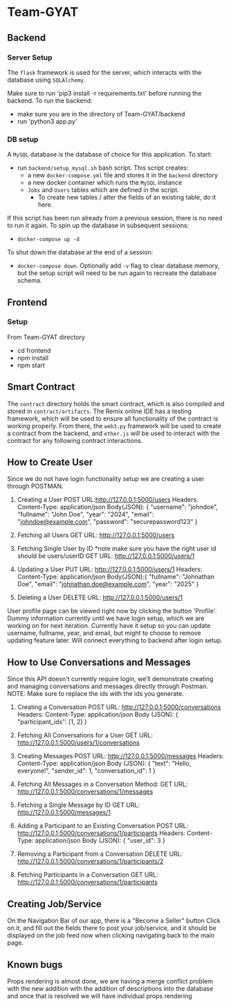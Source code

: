 # Team-GYAT

## Backend 
### Server Setup
The `flask` framework is used for the server, which interacts with the database using `SQLAlchemy`.

Make sure to run 'pip3 install -r requirements.txt' before running the backend.
To run the backend:
- make sure you are in the directory of Team-GYAT/backend
- run 'python3 app.py'

### DB setup
A `MySQL` database is the database of choice for this application. To start:
- run `backend/setup_mysql.sh` bash script. This script creates:
  - a new `docker-compose.yml` file and stores it in the `backend` directory
  - a new docker container which runs the `MySQL` instance
  - `Jobs` and `Users` tables which are defined in the script.
    - To create new tables / alter the fields of an existing table, do it here. 

If this script has been run already from a previous session, there is no need to run it again. To spin up the database in subsequent sessions:
- `docker-compose up -d`

To shut down the database at the end of a session:
- `docker-compose down`. Optionally add `-v` flag to clear database memory, but the setup script will need to be run again to recreate the database schema.

## Frontend
### Setup
From Team-GYAT directory
  - cd frontend
  - npm install
  - npm start

## Smart Contract
The `contract` directory holds the smart contract, which is also compiled and stored in `contract/artifacts`. The Remix online IDE has a testing framework, which will be used to ensure all functionality of the contract is working properly. From there, the `web3.py` framework will be used to create a contract from the backend, and `ether.js` will be used to interact with the contract for any following contract interactions.  

## How to Create User
Since we do not have login functionality setup we are creating a user through POSTMAN. 
1. Creating a User
POST URL:http://127.0.0.1:5000/users
Headers: Content-Type: application/json
Body(JSON): {
    "username": "johndoe",
    "fullname": "John Doe",
    "year": "2024",
    "email": "johndoe@example.com",
    "password": "securepassword123"
}
2. Fetching all Users
GET URL: http://127.0.0.1:5000/users

3. Fetching Single User by ID
*note make sure you have the right user id should be users/userID
GET URL: http://127.0.0.1:5000/users/1
  
4. Updating a User
PUT URL: http://127.0.0.1:5000/users/1
Headers: Content-Type: application/json
Body(JSON):{
    "fullname": "Johnathan Doe",
    "email": "johnathan.doe@example.com",
    "year": "2025"
}

5. Deleting a User
DELETE URL: http://127.0.0.1:5000/users/1

User profile page can be viewed right now by clicking the button 'Profile'. Dummy
information currently until we have login setup, which we are working on for
next iteration. Currently have it setup so you can update username, fullname,
year, and email, but might to choose to remove updating feature later. Will
connect everything to backend after login setup.


## How to Use Conversations and Messages
Since this API doesn't currently require login, we’ll demonstrate creating and managing conversations and messages directly through Postman. NOTE: Make sure to replace the ids with the ids you generate.

1. Creating a Conversation
POST URL: http://127.0.0.1:5000/conversations
Headers: Content-Type: application/json
Body (JSON):
{
  "participant_ids": [1, 2]
}

2. Fetching All Conversations for a User
GET URL: http://127.0.0.1:5000/users/1/conversations

3. Creating Messages
POST URL: http://127.0.0.1:5000/messages
Headers: Content-Type: application/json
Body (JSON):
{
  "text": "Hello, everyone!",
  "sender_id": 1,
  "conversation_id": 1
}

4. Fetching All Messages in a Conversation
Method: GET
URL: http://127.0.0.1:5000/conversations/1/messages

5. Fetching a Single Message by ID
GET URL: http://127.0.0.1:5000/messages/1

6. Adding a Participant to an Existing Conversation
POST URL: http://127.0.0.1:5000/conversations/1/participants
Headers: Content-Type: application/json
Body (JSON):
{
  "user_id": 3
}

7. Removing a Participant from a Conversation
DELETE URL: http://127.0.0.1:5000/conversations/1/participants/2

8. Fetching Participants in a Conversation
GET URL: http://127.0.0.1:5000/conversations/1/participants

## Creating Job/Service
On the Navigation Bar of our app, there is a "Become a Seller" button
Click on it, and fill out the fields there to post your job/service, and it 
should be displayed on the job feed now when clicking navigating back
to the main page.

## Known bugs
Props rendering is almost done, we are having a merge conflict problem with the new addition with the addition of descriptions into the database and once that is resolved we will have individual props rendering

